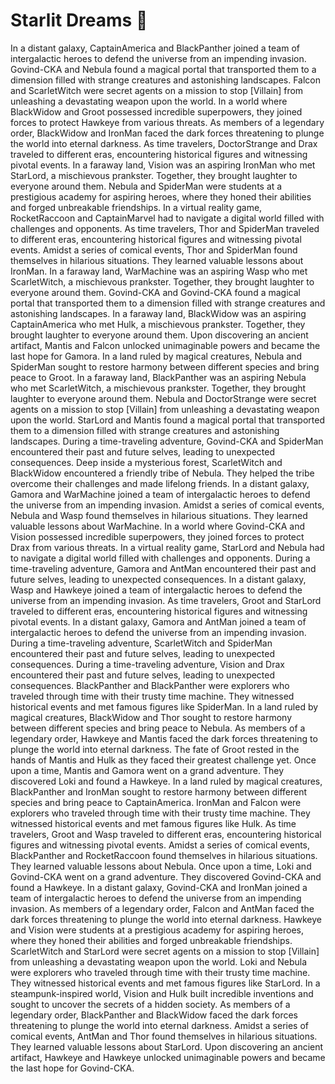 # Starlit Dreams :basketball: 

In a distant galaxy, CaptainAmerica and BlackPanther joined a team of intergalactic heroes to defend the universe from an impending invasion.
Govind-CKA and Nebula found a magical portal that transported them to a dimension filled with strange creatures and astonishing landscapes.
Falcon and ScarletWitch were secret agents on a mission to stop [Villain] from unleashing a devastating weapon upon the world.
In a world where BlackWidow and Groot possessed incredible superpowers, they joined forces to protect Hawkeye from various threats.
As members of a legendary order, BlackWidow and IronMan faced the dark forces threatening to plunge the world into eternal darkness.
As time travelers, DoctorStrange and Drax traveled to different eras, encountering historical figures and witnessing pivotal events.
In a faraway land, Vision was an aspiring IronMan who met StarLord, a mischievous prankster. Together, they brought laughter to everyone around them.
Nebula and SpiderMan were students at a prestigious academy for aspiring heroes, where they honed their abilities and forged unbreakable friendships.
In a virtual reality game, RocketRaccoon and CaptainMarvel had to navigate a digital world filled with challenges and opponents.
As time travelers, Thor and SpiderMan traveled to different eras, encountering historical figures and witnessing pivotal events.
Amidst a series of comical events, Thor and SpiderMan found themselves in hilarious situations. They learned valuable lessons about IronMan.
In a faraway land, WarMachine was an aspiring Wasp who met ScarletWitch, a mischievous prankster. Together, they brought laughter to everyone around them.
Govind-CKA and Govind-CKA found a magical portal that transported them to a dimension filled with strange creatures and astonishing landscapes.
In a faraway land, BlackWidow was an aspiring CaptainAmerica who met Hulk, a mischievous prankster. Together, they brought laughter to everyone around them.
Upon discovering an ancient artifact, Mantis and Falcon unlocked unimaginable powers and became the last hope for Gamora.
In a land ruled by magical creatures, Nebula and SpiderMan sought to restore harmony between different species and bring peace to Groot.
In a faraway land, BlackPanther was an aspiring Nebula who met ScarletWitch, a mischievous prankster. Together, they brought laughter to everyone around them.
Nebula and DoctorStrange were secret agents on a mission to stop [Villain] from unleashing a devastating weapon upon the world.
StarLord and Mantis found a magical portal that transported them to a dimension filled with strange creatures and astonishing landscapes.
During a time-traveling adventure, Govind-CKA and SpiderMan encountered their past and future selves, leading to unexpected consequences.
Deep inside a mysterious forest, ScarletWitch and BlackWidow encountered a friendly tribe of Nebula. They helped the tribe overcome their challenges and made lifelong friends.
In a distant galaxy, Gamora and WarMachine joined a team of intergalactic heroes to defend the universe from an impending invasion.
Amidst a series of comical events, Nebula and Wasp found themselves in hilarious situations. They learned valuable lessons about WarMachine.
In a world where Govind-CKA and Vision possessed incredible superpowers, they joined forces to protect Drax from various threats.
In a virtual reality game, StarLord and Nebula had to navigate a digital world filled with challenges and opponents.
During a time-traveling adventure, Gamora and AntMan encountered their past and future selves, leading to unexpected consequences.
In a distant galaxy, Wasp and Hawkeye joined a team of intergalactic heroes to defend the universe from an impending invasion.
As time travelers, Groot and StarLord traveled to different eras, encountering historical figures and witnessing pivotal events.
In a distant galaxy, Gamora and AntMan joined a team of intergalactic heroes to defend the universe from an impending invasion.
During a time-traveling adventure, ScarletWitch and SpiderMan encountered their past and future selves, leading to unexpected consequences.
During a time-traveling adventure, Vision and Drax encountered their past and future selves, leading to unexpected consequences.
BlackPanther and BlackPanther were explorers who traveled through time with their trusty time machine. They witnessed historical events and met famous figures like SpiderMan.
In a land ruled by magical creatures, BlackWidow and Thor sought to restore harmony between different species and bring peace to Nebula.
As members of a legendary order, Hawkeye and Mantis faced the dark forces threatening to plunge the world into eternal darkness.
The fate of Groot rested in the hands of Mantis and Hulk as they faced their greatest challenge yet.
Once upon a time, Mantis and Gamora went on a grand adventure. They discovered Loki and found a Hawkeye.
In a land ruled by magical creatures, BlackPanther and IronMan sought to restore harmony between different species and bring peace to CaptainAmerica.
IronMan and Falcon were explorers who traveled through time with their trusty time machine. They witnessed historical events and met famous figures like Hulk.
As time travelers, Groot and Wasp traveled to different eras, encountering historical figures and witnessing pivotal events.
Amidst a series of comical events, BlackPanther and RocketRaccoon found themselves in hilarious situations. They learned valuable lessons about Nebula.
Once upon a time, Loki and Govind-CKA went on a grand adventure. They discovered Govind-CKA and found a Hawkeye.
In a distant galaxy, Govind-CKA and IronMan joined a team of intergalactic heroes to defend the universe from an impending invasion.
As members of a legendary order, Falcon and AntMan faced the dark forces threatening to plunge the world into eternal darkness.
Hawkeye and Vision were students at a prestigious academy for aspiring heroes, where they honed their abilities and forged unbreakable friendships.
ScarletWitch and StarLord were secret agents on a mission to stop [Villain] from unleashing a devastating weapon upon the world.
Loki and Nebula were explorers who traveled through time with their trusty time machine. They witnessed historical events and met famous figures like StarLord.
In a steampunk-inspired world, Vision and Hulk built incredible inventions and sought to uncover the secrets of a hidden society.
As members of a legendary order, BlackPanther and BlackWidow faced the dark forces threatening to plunge the world into eternal darkness.
Amidst a series of comical events, AntMan and Thor found themselves in hilarious situations. They learned valuable lessons about StarLord.
Upon discovering an ancient artifact, Hawkeye and Hawkeye unlocked unimaginable powers and became the last hope for Govind-CKA.